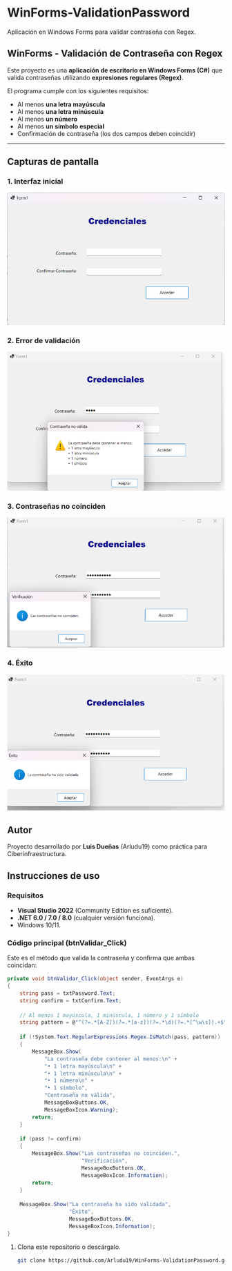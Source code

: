# WinForms-ValidationPassword
Aplicación en Windows Forms para validar contraseña con Regex.

## WinForms - Validación de Contraseña con Regex
Este proyecto es una **aplicación de escritorio en Windows Forms (C#)** que valida contraseñas utilizando **expresiones regulares (Regex)**.  

El programa cumple con los siguientes requisitos:  
- Al menos **una letra mayúscula**  
- Al menos **una letra minúscula**  
- Al menos **un número**  
- Al menos **un símbolo especial**  
- Confirmación de contraseña (los dos campos deben coincidir)  
---
## Capturas de pantalla 
### 1. Interfaz inicial
![Interfaz inicial](/Interfaz/Interfaz.png)

### 2. Error de validación
![Error de validación](/Interfaz/error.png)

### 3. Contraseñas no coinciden
![Contraseñas no coinciden](/Interfaz/no.png)

### 4. Éxito
![Éxito](/Interfaz/exito.png)

## Autor
   Proyecto desarrollado por **Luis Dueñas** (Arludu19) como práctica para Ciberinfraestructura.
   
## Instrucciones de uso
### Requisitos
- **Visual Studio 2022** (Community Edition es suficiente).  
- **.NET 6.0 / 7.0 / 8.0** (cualquier versión funciona).  
- Windows 10/11.  
### Código principal (btnValidar_Click)
Este es el método que valida la contraseña y confirma que ambas coincidan:

```csharp
private void btnValidar_Click(object sender, EventArgs e)
{
    string pass = txtPassword.Text;
    string confirm = txtConfirm.Text;

    // Al menos 1 mayúscula, 1 minúscula, 1 número y 1 símbolo
    string pattern = @"^(?=.*[A-Z])(?=.*[a-z])(?=.*\d)(?=.*[^\w\s]).+$";

    if (!System.Text.RegularExpressions.Regex.IsMatch(pass, pattern))
    {
        MessageBox.Show(
            "La contraseña debe contener al menos:\n" +
            "• 1 letra mayúscula\n" +
            "• 1 letra minúscula\n" +
            "• 1 número\n" +
            "• 1 símbolo",
            "Contraseña no válida",
            MessageBoxButtons.OK,
            MessageBoxIcon.Warning);
        return;
    }

    if (pass != confirm)
    {
        MessageBox.Show("Las contraseñas no coinciden.",
                        "Verificación",
                        MessageBoxButtons.OK,
                        MessageBoxIcon.Information);
        return;
    }

    MessageBox.Show("La contraseña ha sido validada",
                    "Éxito",
                    MessageBoxButtons.OK,
                    MessageBoxIcon.Information);
}
```
1. Clona este repositorio o descárgalo.  
   ```bash
   git clone https://github.com/Arludu19/WinForms-ValidationPassword.git
   ```
